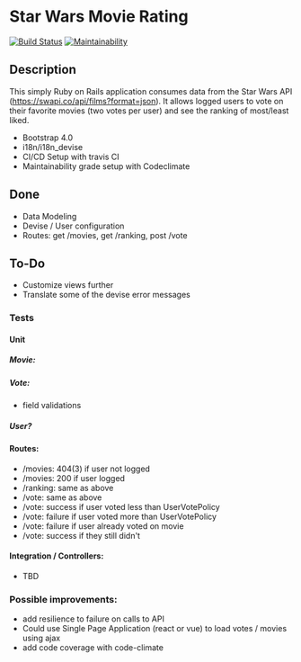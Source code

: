 # Star Wars Movie Rating

[![Build Status](https://travis-ci.org/cesartalves/star-wars-imdb.svg?branch=master)](https://travis-ci.org/cesartalves/star-wars-imdb) [![Maintainability](https://api.codeclimate.com/v1/badges/969571e33b4e32f76f2b/maintainability)](https://codeclimate.com/github/cesartalves/star-wars-imdb/maintainability)

## Description

This simply Ruby on Rails application consumes data from the Star Wars API (https://swapi.co/api/films?format=json).
It allows logged users to vote on their favorite movies (two votes per user) and see the ranking of most/least liked.

-   Bootstrap 4.0
-   i18n/i18n_devise
-   CI/CD Setup with travis CI
-   Maintainability grade setup with Codeclimate


## Done

- Data Modeling
- Devise / User configuration
- Routes: get /movies, get /ranking, post /vote

## To-Do

- Customize views further
- Translate some of the devise error messages 

### Tests

#### Unit

##### Movie:
    
##### Vote:
- field validations

##### User?

#### Routes:
- /movies: 404(3) if user not logged
- /movies: 200 if user logged
- /ranking: same as above
- /vote: same as above
- /vote: success if user voted less than UserVotePolicy
- /vote: failure if user voted more than UserVotePolicy
- /vote: failure if user already voted on movie
- /vote: success if they still didn't

#### Integration / Controllers:

- TBD

### Possible improvements:

- add resilience to failure on calls to API
- Could use Single Page Application (react or vue) to load votes / movies using ajax
- add code coverage with code-climate


